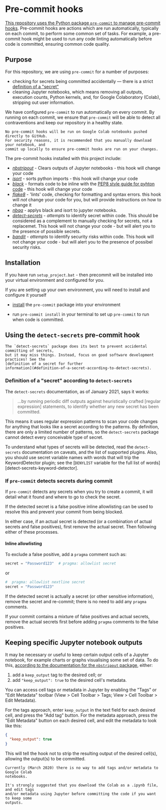# Pre-commit hooks

[This repository uses the Python package `pre-commit` to manage pre-commit
hooks][pre-commit]. Pre-commit hooks are actions which are run automatically, typically
on each commit, to perform some common set of tasks. For example, a pre-commit hook
might be used to run any code linting automatically before code is committed, ensuring
common code quality.

## Purpose

For this repository, we are using `pre-commit` for a number of purposes:

- checking for secrets being committed accidentally — there is a strict [definition of
  a "secret"](#definition-of-a-secret-according-to-detect-secrets)
- cleaning Jupyter notebooks, which means removing all outputs, execution counts,
  Python kernels, and, for Google Colaboratory (Colab), stripping out user information.

We have configured `pre-commit` to run automatically on every commit. By running on
each commit, we ensure that `pre-commit` will be able to detect all contraventions and
keep our repository in a healthy state.

```{note} Pre-commit hooks and Google Colab
No pre-commit hooks will be run on Google Colab notebooks pushed directly to GitHub.
For security reasons, it is recommended that you manually download your notebook, and
commit up locally to ensure pre-commit hooks are run on your changes.
```


The pre-commit hooks installed with this project include:

* [*nbstripout*](https://pypi.org/project/nbstripout/) - Clears outputs of Jupyter notebooks - this hook will change your code
* [*isort*](https://pypi.org/project/isort/) - sorts python imports - this hook will change your code
* [*black*](https://pypi.org/project/black/) - formats code to be inline with the [PEP8 style guide for pyhton code](https://peps.python.org/pep-0008/) - this hook will change your code
* [*flake8*](https://pypi.org/project/flake8/) - 'lints' code, checking for formatting and syntax errors. this hook will *not* change your code for you, but will provide instructions on how to change it
* [*nbqa*](https://pypi.org/project/nbqa/) - applys black and isort to jupyter notebooks. 
* [*detect-secrets*](https://pypi.org/project/detect-secrets/) - *attempts* to identify secret within code. This should be considered as a complement to manually checking for secrets, not a replacemet. This hook will not change your code - but will alert you to the presence of  possible secrets.
* [*bandit*](https://pypi.org/project/bandit/) -  *attempts* to identify security risks within code. This hook will not change your code - but will alert you to the presence of possibel security risks.

## Installation

If you have run `setup_project.bat` - then precommit will be installed into your virtual environment and configured for you.

If you are setting up your own environment, you will need to install and configure it yourself

- [install](https://pre-commit.com/#install) the `pre-commit` package into your environment

- run `pre-commit install` in your terminal to set up `pre-commit` to run when code is
  committed.

## Using the `detect-secrets` pre-commit hook

```{note} Secret detection limitations
The `detect-secrets` package does its best to prevent accidental committing of secrets,
but it may miss things. Instead, focus on good software development practices! See the
[definition of a secret for further
information](#definition-of-a-secret-according-to-detect-secrets).
```

### Definition of a "secret" according to `detect-secrets`

The `detect-secrets` documentation, as of January 2021, says it works:

> ...by running periodic diff outputs against heuristically crafted \[regular
> expression\] statements, to identify whether any new secret has been committed.

This means it uses regular expression patterns to scan your code changes for anything
that looks like a secret according to the patterns. By definition, there are only a
limited number of patterns, so the `detect-secrets` package cannot detect every
conceivable type of secret.

To understand what types of secrets will be detected, read the `detect-secrets`
documentation on caveats, and the list of supported plugins. Also, you should use
secret variable names with words that will trip the KeywordDetector plugin; see the
[`DENYLIST` variable for the full list of words][detect-secrets-keyword-detector].

### If `pre-commit` detects secrets during commit

If `pre-commit` detects any secrets when you try to create a commit, it will detail
what it found and where to go to check the secret.

If the detected secret is a false positive inline allowlisting can be used to resolve this
and prevent your commit from being blocked.

In either case, if an actual secret is detected (or a combination of actual secrets and
false positives), first remove the actual secret. Then following either of these
processes.  

#### Inline allowlisting

To exclude a false positive, add a `pragma` comment such as:

```python
secret = "Password123"  # pragma: allowlist secret
```

or

```python
#  pragma: allowlist nextline secret
secret = "Password123"
```

If the detected secret is actually a secret (or other sensitive information), remove
the secret and re-commit; there is no need to add any `pragma` comments.

If your commit contains a mixture of false positives and actual secrets, remove the
actual secrets first before adding `pragma` comments to the false positives.


## Keeping specific Jupyter notebook outputs

It may be necessary or useful to keep certain output cells of a Jupyter notebook, for
example charts or graphs visualising some set of data. To do this, [according to the
documentation for the `nbstripout` package][nbstripout], either:

1. add a `keep_output` tag to the desired cell; or
2. add `"keep_output": true` to the desired cell's metadata.

You can access cell tags or metadata in Jupyter by enabling the "Tags" or
"Edit Metadata" toolbar (View > Cell Toolbar > Tags; View > Cell Toolbar >
Edit Metadata).

For the tags approach, enter `keep_output` in the text field for each desired cell, and
press the "Add tag" button. For the metadata approach, press the "Edit Metadata" button
on each desired cell, and edit the metadata to look like this:

```json
{
  "keep_output": true
}
```

This will tell the hook not to strip the resulting output of the desired cell(s),
allowing the output(s) to be committed.

```{note} Tags and metadata on Google Colab
Currently (March 2020) there is no way to add tags and/or metadata to Google Colab
notebooks.

It's strongly suggested that you download the Colab as a .ipynb file, and edit tags
and/or metadata using Jupyter before committing the code if you want to keep some
outputs.
```

[detect-secrets]: https://github.com/Yelp/detect-secrets
[detect-secrets-plugins]: https://github.com/Yelp/detect-secrets#currently-supported-plugins
[nbstripout]: https://github.com/kynan/nbstripout
[pre-commit]: https://pre-commit.com/
